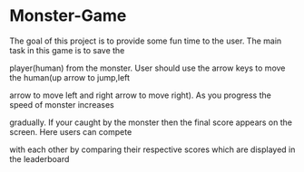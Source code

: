 # Monster-Game

The goal of this project is to provide some fun time to the user. The main task in this game is to save the 

player(human) from the monster. User should use the arrow keys to move the human(up arrow to jump,left

arrow to move left and right arrow to move right). As you progress the speed of monster increases 

gradually. If your caught by the monster then the final score appears on the screen. Here users can compete 

with each other by comparing their respective scores which are displayed in the leaderboard
